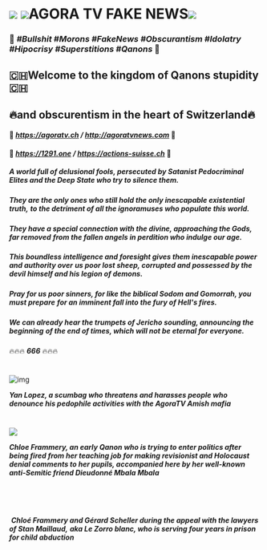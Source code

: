 
# ![](https://i.imgur.com/QWJjV0Q.png) ![](https://i.imgur.com/MKGLlNT.png)**AGORA TV FAKE NEWS**![](https://i.imgur.com/MKGLlNT.png) 
### 💩 *#Bullshit #Morons #FakeNews #Obscurantism #Idolatry #Hipocrisy #Superstitions #Qanons* 💩


## 🇨🇭**Welcome to the kingdom of Qanons stupidity**🇨🇭
## 🔥**and obscurentism in the heart of Switzerland**🔥
#### 🤮 *https://agoratv.ch  /  http://agoratvnews.com* 🤮
#### 💩 *https://1291.one  /  https://actions-suisse.ch* 💩


***A world full of delusional fools, persecuted by Satanist Pedocriminal*** 
***Elites and the Deep State who try to silence them.***
###
***They are the only ones who still hold the only inescapable existential truth,***
***to the detriment of all the ignoramuses who populate this world.***
###
***They have a special connection with the divine, approaching the Gods, far removed***
***from the fallen angels in perdition who indulge our age.***
###
***This boundless intelligence and foresight gives them inescapable power and authority over***
***us poor lost sheep, corrupted and possessed by the devil himself and his legion of demons.***
###
***Pray for us poor sinners, for like the biblical Sodom and Gomorrah, you must prepare***
***for an imminent fall into the fury of Hell's fires.***
###
***We can already hear the trumpets of Jericho sounding, announcing the beginning***
***of the end of times, which will not be eternal for everyone.*** 
###
🔥🔥🔥   ***666***   🔥🔥🔥

#

![img](https://media.giphy.com/media/EnzJLxbJKWf0I597QJ/giphy.gif)

***Yan Lopez, a scumbag who threatens and harasses people who denounce his pedophile activities with the AgoraTV Amish mafia***
#

![](https://i.imgur.com/U3KIRfE.png)

***Chloe Frammery, an early Qanon who is trying to enter politics after being fired from her teaching job for making revisionist and Holocaust denial comments to her pupils, accompanied here by her well-known anti-Semitic friend Dieudonné Mbala Mbala***

#

![]()

#

![]()
***Chloé Frammery and Gérard Scheller during the appeal with the lawyers of Stan Maillaud,***
***aka Le Zorro blanc, who is serving four years in prison for child abduction***
